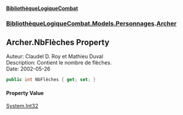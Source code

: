 #### [BibliothèqueLogiqueCombat](readme.md 'readme')
### [BibliothèqueLogiqueCombat.Models.Personnages](readme.md#BibliothèqueLogiqueCombat.Models.Personnages 'BibliothèqueLogiqueCombat.Models.Personnages').[Archer](BibliothèqueLogiqueCombat.Models.Personnages.Archer.md 'BibliothèqueLogiqueCombat.Models.Personnages.Archer')

## Archer.NbFlèches Property

Auteur: Claudel D. Roy et Mathieu Duval    
Description: Contient le nombre de flèches.     
Date:  2002-05-26

```csharp
public int NbFlèches { get; set; }
```

#### Property Value
[System.Int32](https://docs.microsoft.com/en-us/dotnet/api/System.Int32 'System.Int32')